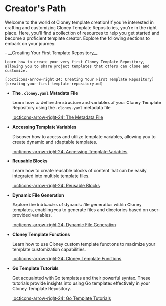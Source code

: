 # Creator's Path

Welcome to the world of Cloney template creation! If you're interested in crafting and customizing Cloney Template Repositories, you're in the right place. Here, you'll find a collection of resources to help you get started and become a proficient template creator. Explore the following sections to embark on your journey:

<div class="grid cards" markdown>
-   __Creating Your First Template Repository__

    Learn how to create your very first Cloney Template Repository, allowing you to share project templates that others can clone and customize.

    [:octicons-arrow-right-24: Creating Your First Template Repository](creating-your-first-template-repository.md)

-   __The `.cloney.yaml` Metadata File__

    Learn how to define the structure and variables of your Cloney Template Repository using the `.cloney.yaml` metadata file.

    [:octicons-arrow-right-24: The Metadata File](cloney-metadata-file.md)

-   __Accessing Template Variables__

    Discover how to access and utilize template variables, allowing you to create dynamic and adaptable templates.

    [:octicons-arrow-right-24: Accessing Template Variables](accessing-template-variables.md)

-   __Reusable Blocks__

    Learn how to create reusable blocks of content that can be easily integrated into multiple template files.

    [:octicons-arrow-right-24: Reusable Blocks](reusable-blocks.md)

-   __Dynamic File Generation__

    Explore the intricacies of dynamic file generation within Cloney templates, enabling you to generate files and directories based on user-provided variables.

    [:octicons-arrow-right-24: Dynamic File Generation](dynamic-file-generation.md)

-   __Cloney Template Functions__

    Learn how to use Cloney custom template functions to maximize your template customization capabilities.

    [:octicons-arrow-right-24: Cloney Template Functions](functions/index.md)

-   __Go Template Tutorials__

    Get acquainted with Go templates and their powerful syntax. These tutorials provide insights into using Go templates effectively in your Cloney Template Repository.

    [:octicons-arrow-right-24: Go Template Tutorials](go-template-tutorials/index.md)
</div>
